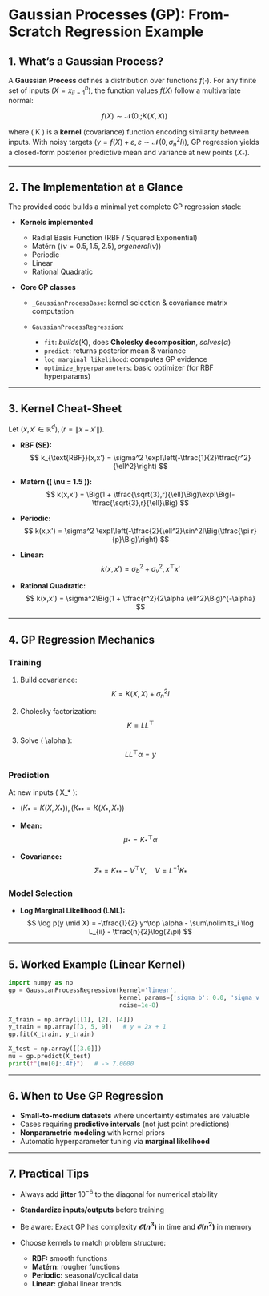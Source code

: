 # **Gaussian Processes (GP): From-Scratch Regression Example**

## **1. What’s a Gaussian Process?**

A **Gaussian Process** defines a distribution over functions $f(\cdot)$.
For any finite set of inputs $( X = {x_i}_{i=1}^n )$, the function values $f(X)$ follow a multivariate normal:

$$
f(X) \sim \mathcal{N}\big(0,; K(X,X)\big)
$$

where ( K ) is a **kernel** (covariance) function encoding similarity between inputs.
With noisy targets $( y = f(X) + \varepsilon, \varepsilon \sim \mathcal{N}(0,\sigma_n^2 I) )$,
GP regression yields a closed-form posterior predictive mean and variance at new points $( X_* )$.

---

## **2. The Implementation at a Glance**

The provided code builds a minimal yet complete GP regression stack:

* **Kernels implemented**

  * Radial Basis Function (RBF / Squared Exponential)
  * Matérn $(( \nu = 0.5, 1.5, 2.5 ), or general ( \nu ))$
  * Periodic
  * Linear
  * Rational Quadratic

* **Core GP classes**

  * `_GaussianProcessBase`: kernel selection & covariance matrix computation
  * `GaussianProcessRegression`:

    * `fit`: $builds ( K )$, does **Cholesky decomposition**, $solves ( \alpha )$
    * `predict`: returns posterior mean & variance
    * `log_marginal_likelihood`: computes GP evidence
    * `optimize_hyperparameters`: basic optimizer (for RBF hyperparams)

---

## **3. Kernel Cheat-Sheet**

Let $( x, x' \in \mathbb{R}^d ), ( r = \lVert x - x' \rVert )$.

* **RBF (SE):**
  $$
  k_{\text{RBF}}(x,x') = \sigma^2 \exp!\left(-\tfrac{1}{2}\tfrac{r^2}{\ell^2}\right)
  $$

* **Matérn (( \nu = 1.5 )):**
  $$
  k(x,x') = \Big(1 + \tfrac{\sqrt{3},r}{\ell}\Big)\exp!\Big(-\tfrac{\sqrt{3},r}{\ell}\Big)
  $$

* **Periodic:**
  $$
  k(x,x') = \sigma^2 \exp!\left(-\tfrac{2}{\ell^2}\sin^2!\Big(\tfrac{\pi r}{p}\Big)\right)
  $$

* **Linear:**
  $$
  k(x,x') = \sigma_b^2 + \sigma_v^2,x^\top x'
  $$

* **Rational Quadratic:**
  $$
  k(x,x') = \sigma^2\Big(1 + \tfrac{r^2}{2\alpha \ell^2}\Big)^{-\alpha}
  $$

---

## **4. GP Regression Mechanics**

### **Training**

1. Build covariance:
   $$
   K = K(X,X) + \sigma_n^2 I
   $$

2. Cholesky factorization:
   $$
   K = L L^\top
   $$

3. Solve ( \alpha ):
   $$
   L L^\top \alpha = y
   $$

### **Prediction**

At new inputs ( X_* ):

* $( K_* = K(X, X_*) ), ( K_{**} = K(X_*, X_*) )$

* **Mean:**
  $$
  \mu_* = K_*^\top \alpha
  $$

* **Covariance:**
  $$
  \Sigma_* = K_{**} - V^\top V, \quad V = L^{-1} K_*
  $$

### **Model Selection**

* **Log Marginal Likelihood (LML):**
  $$
  \log p(y \mid X) = -\tfrac{1}{2} y^\top \alpha - \sum\nolimits_i \log L_{ii} - \tfrac{n}{2}\log(2\pi)
  $$

---

## **5. Worked Example (Linear Kernel)**

```python
import numpy as np
gp = GaussianProcessRegression(kernel='linear',
                               kernel_params={'sigma_b': 0.0, 'sigma_v': 1.0},
                               noise=1e-8)

X_train = np.array([[1], [2], [4]])
y_train = np.array([3, 5, 9])   # y = 2x + 1
gp.fit(X_train, y_train)

X_test = np.array([[3.0]])
mu = gp.predict(X_test)
print(f"{mu[0]:.4f}")   # -> 7.0000
```

---

## **6. When to Use GP Regression**

* **Small-to-medium datasets** where uncertainty estimates are valuable
* Cases requiring **predictive intervals** (not just point predictions)
* **Nonparametric modeling** with kernel priors
* Automatic hyperparameter tuning via **marginal likelihood**

---

## **7. Practical Tips**

* Always add **jitter** $10^{-6}$ to the diagonal for numerical stability
* **Standardize inputs/outputs** before training
* Be aware: Exact GP has complexity **$\mathcal{O}(n^3)$** in time and **$\mathcal{O}(n^2)$** in memory
* Choose kernels to match problem structure:

  * **RBF:** smooth functions
  * **Matérn:** rougher functions
  * **Periodic:** seasonal/cyclical data
  * **Linear:** global linear trends
